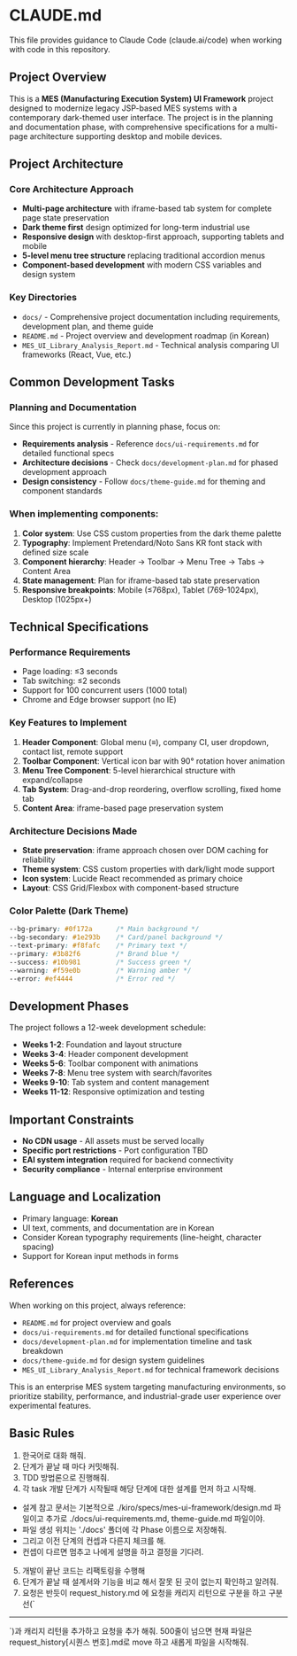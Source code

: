 # CLAUDE.md

This file provides guidance to Claude Code (claude.ai/code) when working with code in this repository.

## Project Overview

This is a **MES (Manufacturing Execution System) UI Framework** project designed to modernize legacy JSP-based MES systems with a contemporary dark-themed user interface. The project is in the planning and documentation phase, with comprehensive specifications for a multi-page architecture supporting desktop and mobile devices.

## Project Architecture

### Core Architecture Approach
- **Multi-page architecture** with iframe-based tab system for complete page state preservation
- **Dark theme first** design optimized for long-term industrial use
- **Responsive design** with desktop-first approach, supporting tablets and mobile
- **5-level menu tree structure** replacing traditional accordion menus
- **Component-based development** with modern CSS variables and design system

### Key Directories
- `docs/` - Comprehensive project documentation including requirements, development plan, and theme guide
- `README.md` - Project overview and development roadmap (in Korean)
- `MES_UI_Library_Analysis_Report.md` - Technical analysis comparing UI frameworks (React, Vue, etc.)

## Common Development Tasks

### Planning and Documentation
Since this project is currently in planning phase, focus on:
- **Requirements analysis** - Reference `docs/ui-requirements.md` for detailed functional specs
- **Architecture decisions** - Check `docs/development-plan.md` for phased development approach
- **Design consistency** - Follow `docs/theme-guide.md` for theming and component standards

### When implementing components:
1. **Color system**: Use CSS custom properties from the dark theme palette
2. **Typography**: Implement Pretendard/Noto Sans KR font stack with defined size scale
3. **Component hierarchy**: Header → Toolbar → Menu Tree → Tabs → Content Area
4. **State management**: Plan for iframe-based tab state preservation
5. **Responsive breakpoints**: Mobile (≤768px), Tablet (769-1024px), Desktop (1025px+)

## Technical Specifications

### Performance Requirements
- Page loading: ≤3 seconds
- Tab switching: ≤2 seconds  
- Support for 100 concurrent users (1000 total)
- Chrome and Edge browser support (no IE)

### Key Features to Implement
1. **Header Component**: Global menu (≡), company CI, user dropdown, contact list, remote support
2. **Toolbar Component**: Vertical icon bar with 90° rotation hover animation
3. **Menu Tree Component**: 5-level hierarchical structure with expand/collapse
4. **Tab System**: Drag-and-drop reordering, overflow scrolling, fixed home tab
5. **Content Area**: iframe-based page preservation system

### Architecture Decisions Made
- **State preservation**: iframe approach chosen over DOM caching for reliability
- **Theme system**: CSS custom properties with dark/light mode support
- **Icon system**: Lucide React recommended as primary choice
- **Layout**: CSS Grid/Flexbox with component-based structure

### Color Palette (Dark Theme)
```css
--bg-primary: #0f172a      /* Main background */
--bg-secondary: #1e293b    /* Card/panel background */
--text-primary: #f8fafc    /* Primary text */
--primary: #3b82f6         /* Brand blue */
--success: #10b981         /* Success green */
--warning: #f59e0b         /* Warning amber */
--error: #ef4444           /* Error red */
```

## Development Phases
The project follows a 12-week development schedule:
- **Weeks 1-2**: Foundation and layout structure
- **Weeks 3-4**: Header component development  
- **Weeks 5-6**: Toolbar component with animations
- **Weeks 7-8**: Menu tree system with search/favorites
- **Weeks 9-10**: Tab system and content management
- **Weeks 11-12**: Responsive optimization and testing

## Important Constraints
- **No CDN usage** - All assets must be served locally
- **Specific port restrictions** - Port configuration TBD
- **EAI system integration** required for backend connectivity
- **Security compliance** - Internal enterprise environment

## Language and Localization
- Primary language: **Korean** 
- UI text, comments, and documentation are in Korean
- Consider Korean typography requirements (line-height, character spacing)
- Support for Korean input methods in forms

## References
When working on this project, always reference:
- `README.md` for project overview and goals
- `docs/ui-requirements.md` for detailed functional specifications  
- `docs/development-plan.md` for implementation timeline and task breakdown
- `docs/theme-guide.md` for design system guidelines
- `MES_UI_Library_Analysis_Report.md` for technical framework decisions

This is an enterprise MES system targeting manufacturing environments, so prioritize stability, performance, and industrial-grade user experience over experimental features.


## Basic Rules
1. 한국어로 대화 해줘.
2. 단계가 끝날 때 마다 커밋해줘.
3. TDD 방법론으로 진행해줘.
4. 각 task 개발 단계가 시작될때 해당 단계에 대한 설계를 먼저 하고 시작해. 
 - 설계 참고 문서는 기본적으로 ./kiro/specs/mes-ui-framework/design.md 파일이고 추가로 ./docs/ui-requirements.md, theme-guide.md 파일이야.
 - 파일 생성 위치는 './docs' 폴더에 각 Phase 이름으로 저장해줘.  
 - 그리고 이전 단계의 컨셉과 다른지 체크를 해. 
 - 컨셉이 다르면 멈추고 나에게 설명을 하고 결정을 기다려.
5. 개발이 끝난 코드는 리팩토링을 수행해
6. 단계가 끝날 때 설계서와 기능을 비교 해서 잘못 된 곳이 없는지 확인하고 알려줘.
7. 요청은 반듯이 request_history.md 에 요청을 캐리지 리턴으로 구분을 하고 구분선(`
------
`)과 캐리지 리턴을 추가하고 요청을 추가 해줘. 500줄이 넘으면 현재 파일은 request_history[시퀀스 번호].md로 move 하고 새롭게 파일을 시작해줘.